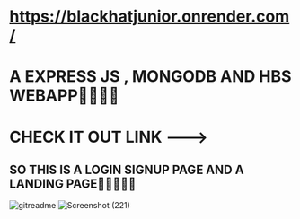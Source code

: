 # https://blackhatjunior.onrender.com/
# A EXPRESS JS , MONGODB AND HBS WEBAPP🤪🤪🤪🤪

# CHECK IT OUT LINK ---> 
## SO THIS IS A LOGIN SIGNUP PAGE AND A LANDING PAGE🤪🤪🤪🤪🤪
![gitreadme](https://github.com/rahulsingh2312/login-signup-a-cute-landingpage/assets/111289008/81eeceea-37d6-4416-a74c-b89fab2589b1)
![Screenshot (221)](https://github.com/rahulsingh2312/login-signup-a-cute-landingpage/assets/111289008/11db4f37-abbd-44ae-b407-63a0a15649bc)
